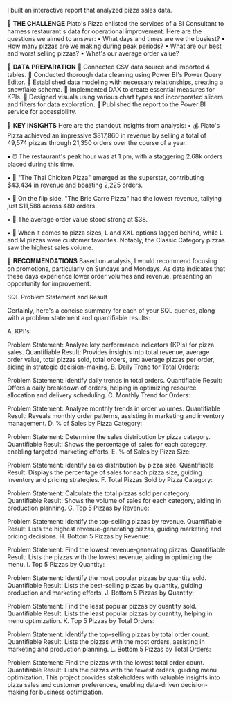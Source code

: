 I built an interactive report that analyzed pizza sales data.

📌 𝐓𝐇𝐄 𝐂𝐇𝐀𝐋𝐋𝐄𝐍𝐆𝐄
Plato's Pizza enlisted the services of a BI Consultant to harness restaurant's data for operational improvement. Here are the questions we aimed to answer:
▪ What days and times are we the busiest?
▪ How many pizzas are we making during peak periods?
▪ What are our best and worst selling pizzas?
▪ What's our average order value?


📌 𝐃𝐀𝐓𝐀 𝐏𝐑𝐄𝐏𝐀𝐑𝐀𝐓𝐈𝐎𝐍
🔹 Connected CSV data source and imported 4 tables.
🔹 Conducted thorough data cleaning using Power BI's Power Query Editor.
🔹 Established data modeling with necessary relationships, creating a snowflake schema.
🔹 Implemented DAX to create essential measures for KPIs.
🔹 Designed visuals using various chart types and incorporated slicers and filters for data exploration.
🔹 Published the report to the Power BI service for accessibility.

🔑 𝐊𝐄𝐘 𝐈𝐍𝐒𝐈𝐆𝐇𝐓𝐒
Here are the standout insights from analysis:
▪ 💰 Plato's Pizza achieved an impressive $817,860 in revenue by selling a total of 49,574 pizzas through 21,350 orders over the course of a year.

▪ ⏰ The restaurant's peak hour was at 1 pm, with a staggering 2.68k orders placed during this time.

▪ 🍗 "The Thai Chicken Pizza" emerged as the superstar, contributing $43,434 in revenue and boasting 2,225 orders.

▪ 🧀 On the flip side, "The Brie Carre Pizza" had the lowest revenue, tallying just $11,588 across 480 orders.

▪ 🎩 The average order value stood strong at $38.

▪ 🍕 When it comes to pizza sizes, L and XXL options lagged behind, while L and M pizzas were customer favorites. Notably, the Classic Category pizzas saw the highest sales volume.

📌 𝐑𝐄𝐂𝐎𝐌𝐌𝐄𝐍𝐃𝐀𝐓𝐈𝐎𝐍𝐒
Based on analysis, I would recommend focusing on promotions, particularly on Sundays and Mondays. As data indicates that these days experience lower order volumes and revenue, presenting an opportunity for improvement.




SQL Problem Statement and Result 

Certainly, here's a concise summary for each of your SQL queries, along with a problem statement and quantifiable results:

A. KPI's:

Problem Statement: Analyze key performance indicators (KPIs) for pizza sales.
Quantifiable Result: Provides insights into total revenue, average order value, total pizzas sold, total orders, and average pizzas per order, aiding in strategic decision-making.
B. Daily Trend for Total Orders:

Problem Statement: Identify daily trends in total orders.
Quantifiable Result: Offers a daily breakdown of orders, helping in optimizing resource allocation and delivery scheduling.
C. Monthly Trend for Orders:

Problem Statement: Analyze monthly trends in order volumes.
Quantifiable Result: Reveals monthly order patterns, assisting in marketing and inventory management.
D. % of Sales by Pizza Category:

Problem Statement: Determine the sales distribution by pizza category.
Quantifiable Result: Shows the percentage of sales for each category, enabling targeted marketing efforts.
E. % of Sales by Pizza Size:

Problem Statement: Identify sales distribution by pizza size.
Quantifiable Result: Displays the percentage of sales for each pizza size, guiding inventory and pricing strategies.
F. Total Pizzas Sold by Pizza Category:

Problem Statement: Calculate the total pizzas sold per category.
Quantifiable Result: Shows the volume of sales for each category, aiding in production planning.
G. Top 5 Pizzas by Revenue:

Problem Statement: Identify the top-selling pizzas by revenue.
Quantifiable Result: Lists the highest revenue-generating pizzas, guiding marketing and pricing decisions.
H. Bottom 5 Pizzas by Revenue:

Problem Statement: Find the lowest revenue-generating pizzas.
Quantifiable Result: Lists the pizzas with the lowest revenue, aiding in optimizing the menu.
I. Top 5 Pizzas by Quantity:

Problem Statement: Identify the most popular pizzas by quantity sold.
Quantifiable Result: Lists the best-selling pizzas by quantity, guiding production and marketing efforts.
J. Bottom 5 Pizzas by Quantity:

Problem Statement: Find the least popular pizzas by quantity sold.
Quantifiable Result: Lists the least popular pizzas by quantity, helping in menu optimization.
K. Top 5 Pizzas by Total Orders:

Problem Statement: Identify the top-selling pizzas by total order count.
Quantifiable Result: Lists the pizzas with the most orders, assisting in marketing and production planning.
L. Bottom 5 Pizzas by Total Orders:

Problem Statement: Find the pizzas with the lowest total order count.
Quantifiable Result: Lists the pizzas with the fewest orders, guiding menu optimization.
This project provides stakeholders with valuable insights into pizza sales and customer preferences, enabling data-driven decision-making for business optimization.
